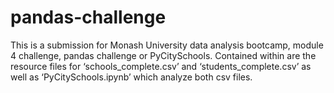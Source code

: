 # pandas-challenge
This is a submission for Monash University data analysis bootcamp, module 4 challenge, pandas challenge or PyCitySchools. Contained within are the resource files for ‘schools_complete.csv’ and ‘students_complete.csv’ as well as ‘PyCitySchools.ipynb’ which analyze both csv files.